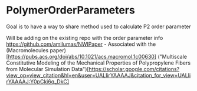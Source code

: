 # PolymerOrderParameters
Goal is to have a way to share method used to calculate P2 order parameter

Will be adding on the existing repo with the order parameter info
https://github.com/amilumas/NWIPaper - Associated with the (Macromolecules paper)[https://pubs.acs.org/doi/abs/10.1021/acs.macromol.1c00630] ("Multiscale Constitutive Modeling of the Mechanical Properties of Polypropylene Fibers from Molecular Simulation Data")[https://scholar.google.com/citations?view_op=view_citation&hl=en&user=UALIirYAAAAJ&citation_for_view=UALIirYAAAAJ:Y0pCki6q_DkC]
